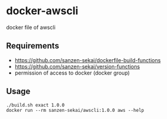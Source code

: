 # docker-awscli
docker file of awscli

## Requirements

* https://github.com/sanzen-sekai/dockerfile-build-functions
* https://github.com/sanzen-sekai/version-functions
* permission of access to docker (docker group)

## Usage

```
./build.sh exact 1.0.0
docker run --rm sanzen-sekai/awscli:1.0.0 aws --help
```
